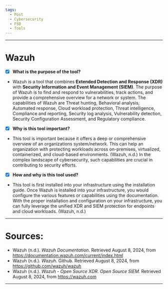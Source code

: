 ```yaml
---
tags:
  - Post
  - Cybersecurity
  - FSO
  - Tools
---
```

___
# Wazuh

- [x] **What is the purpose of the tool?**
- Wazuh is a tool that combines **Extended Detection and Response (XDR)** with **Security Information and Event Management (SIEM)**. The purpose of Wazuh is to find and respond to vulnerabilities, track actions, and provide a comprehensive overview for a network or system. The capabilities of Wazuh are Threat hunting, Behavioral analysis, Automated response, Cloud workload protection, Threat intelligence, Compliance and reporting, Security log analysis, Vulnerability detection, Security Configuration Assessment, and Regulatory compliance.
- [x] **Why is this tool important?**
- This tool is important because it offers a deep or comprehensive overview of an organizations system/network. This can help an organization with protecting workloads across on-premises, virtualized, containerized, and cloud-based environments. (Wazuh, n.d.) In the complex landscape of cybersecurity, such capabilities are crucial in contributing to security efforts.
- [x] **How and why is this tool used?**
- This tool is first installed into your infrastructure using the installation guide. Once Wazuh is installed into your infrastructure, you would configure the various features or capabilities using the documentation. With the proper installation and configuration on your infrastructure, you can fully leverage the unified XDR and SIEM protection for endpoints and cloud workloads. (Wazuh, n.d.)
___
# Sources:

- Wazuh (n.d.). _Wazuh Documentation_. Retrieved August 8, 2024, from https://documentation.wazuh.com/current/index.html
- Wazuh (n.d.). _Wazuh_. Github. Retrieved August 8, 2024, from https://github.com/wazuh/wazuh
- Wazuh (n.d.). _Wazuh - Open Source XDR. Open Source SIEM._ Retrieved August 8, 2024, from https://wazuh.com
___
